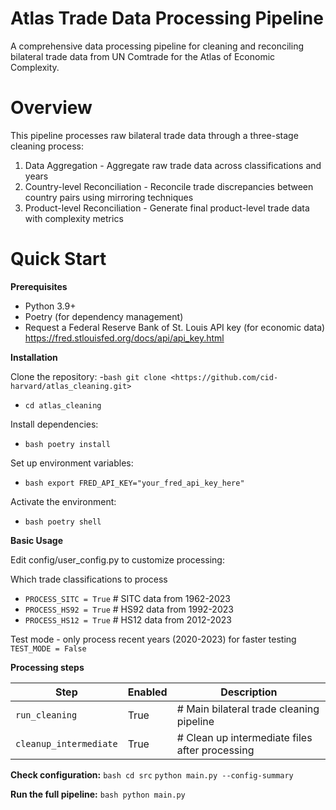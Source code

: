 # Atlas Trade Data Processing Pipeline
A comprehensive data processing pipeline for cleaning and reconciling bilateral trade data from UN Comtrade for the Atlas of Economic Complexity.

# Overview
This pipeline processes raw bilateral trade data through a three-stage cleaning process:

1. Data Aggregation - Aggregate raw trade data across classifications and years
2. Country-level Reconciliation - Reconcile trade discrepancies between country pairs using mirroring techniques
3. Product-level Reconciliation - Generate final product-level trade data with complexity metrics

# Quick Start

**Prerequisites**

- Python 3.9+
- Poetry (for dependency management)
- Request a Federal Reserve Bank of St. Louis API key (for economic data)
    https://fred.stlouisfed.org/docs/api/api_key.html 

**Installation**

Clone the repository:
-`bash git clone <https://github.com/cid-harvard/atlas_cleaning.git>`
- `cd atlas_cleaning`

Install dependencies:
- `bash poetry install`

Set up environment variables:
- `bash export FRED_API_KEY="your_fred_api_key_here"`

Activate the environment:
- `bash poetry shell`

**Basic Usage**

Edit config/user_config.py to customize processing:

Which trade classifications to process

- `PROCESS_SITC = True`   # SITC data from 1962-2023
- `PROCESS_HS92 = True`   # HS92 data from 1992-2023  
- `PROCESS_HS12 = True`   # HS12 data from 2012-2023

Test mode - only process recent years (2020-2023) for faster testing
<br/>
`TEST_MODE = False`

**Processing steps**

| Step                    | Enabled   | Description   
| ----------------------- | ----------| -----------------------------------------------| 
| `run_cleaning`          | True      | # Main bilateral trade cleaning pipeline       | 
| `cleanup_intermediate`  | True      | # Clean up intermediate files after processing |


**Check configuration:**
`bash cd src`
`python main.py --config-summary`

**Run the full pipeline:**
`bash python main.py`







